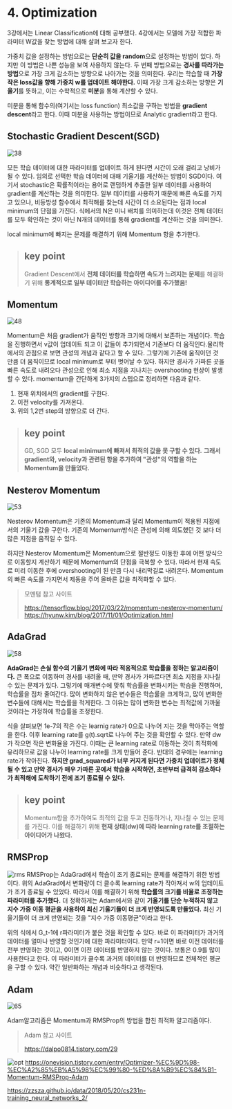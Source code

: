 # 4. Optimization
3강에서는 Linear Classification에 대해 공부했다. 4강에서는 모델에 가장 적합한 파라미터 W값을 찾는 방법에 대해 살펴 보고자 한다.


가중치 값을 설정하는 방법으로는 **단순히 값을 random**으로 설정하는 방법이 있다. 하지만 이 방법은 나쁜 성능을 보여 사용하지 않는다. 두 번째 방법으로는 **경사를 따라가는 방법**으로 가장 크게 감소하는 방향으로 나아가는 것을 의미한다. 우리는 학습할 때 **가장 작은 loss값을 향해 가중치 w를 업데이트 해야한다.** 이때 가장 크게 감소하는 방향은 **기울기**를 뜻하고, 이는 수학적으로 **미분**을 통해 계산할 수 있다.

미분을 통해 함수의(여기서는 loss function) 최소값을 구하는 방법을 **gradient descent**라고 한다. 이때 미분을 사용하는 방법이므로 Analytic gradient라고 한다.

## Stochastic Gradient Descent(SGD)

![38](./img/478ac12df3f34a21a8730cd458f79c9dX01hhHfnhgCh6sVr-38.jpg)

모든 학습 데이터에 대한 파라미터를 업데이트 하게 된다면 시간이 오래 걸리고 낭비가 될 수 있다. 임의로 선택한 학습 데이터에 대해 기울기를 계산하는 방법이 SGD이다. 여기서 stochastic은 확률적이라는 용어로 랜덤하게 추출한 일부 데이터를 사용하여 gradient를 계산하는 것을 의미한다. 일부 데이터를 사용하기 때문에 빠른 속도를 가지고 있으나, 비등방성 함수에서 최적해를 찾는데 시간이 더 소요된다는 점과 local minimum의 단점을 가진다. 식에서의 N은 미니 배치를 의미하는데 이것은 전체 데이터를 모두 확인하는 것이 아닌 N개의 데이터를 통해 gradient를 계산하는 것을 의미한다.

local minimum에 빠지는 문제를 해결하기 위해 Momentum 항을 추가한다.

> ## key point
> Gradient Descent에서 **전체 데이터를 학습하면 속도가 느려지는 문제**를 해결하기 위해 **통계적으로 일부 데이터만 학습하는 아이디어를 추가했음!**

## Momentum

![48](./img/478ac12df3f34a21a8730cd458f79c9dX01hhHfnhgCh6sVr-48.jpg)

Momentum은 처음 gradient가 움직인 방향과 크기에 대해서 보존하는 개념이다. 학습을 진행하면서 v값이 업데이트 되고 이 값들이 추가되면서 기존보다 더 움직인다.물리학에서의 관점으로 보면 관성의 개념과 같다고 할 수 있다. 그렇기에 기존에 움직이던 것 만큼 더 움직이므로 local minimum로 부터 벗어날 수 있다. 하지만 경사가 가파른 곳을 빠른 속도로 내려오다 관성으로 인해 최소 지점을 지나치는 overshooting 현상이 발생할 수 있다. momentum을 간단하게 3가지의 스텝으로 정리하면 다음과 같다.
1. 현재 위치에서의 gradient를 구한다.
2. 이전 velocity를 가져온다.
3. 위의 1,2번 step의 방향으로 더 간다.

> ## key point
> GD, SGD 모두 **local minimum에 빠져서 최적의 값을 못 구할 수 있다.** **그래서 gradient와, velocity과 관련된 항을 추가하여 "관성"의 역할을 하는 Momentum을 만들었다.**

## Nesterov Momentum

![53](./img/478ac12df3f34a21a8730cd458f79c9dX01hhHfnhgCh6sVr-53.jpg)

Nesterov Momentum은 기존의 Momentum과 달리 Momentum이 적용된 지점에서의 기울기 값을 구한다. 기존의 Momentum방식은 관성에 의해 의도했던 것 보다 더 많은 지점을 움직일 수 있다. 

하지만 Nesterov Momentum은 Momentum으로 절반정도 이동한 후에 어떤 방식으로 이동할지 계산하기 때문에 Momentum의 단점을 극복할 수 있다. 따라서 현재 속도로 미리 이동한 후에 overshooting이 된 만큼 다시 내리막길로 내려온다.
 Momentum의 빠른 속도를 가지면서 제동을 주어 올바른 값을 최적화할 수 있다.

> 모멘텀 참고 사이트 
> 
> https://tensorflow.blog/2017/03/22/momentum-nesterov-momentum/
> https://hyunw.kim/blog/2017/11/01/Optimization.html


## AdaGrad

![58](./img/478ac12df3f34a21a8730cd458f79c9dX01hhHfnhgCh6sVr-58.jpg)

**AdaGrad는 손실 함수의 기울기 변화에 따라 적응적으로 학습률을 정하는 알고리즘이다.** 큰 폭으로 이동하며 경사를 내려올 때, 만약 경사가 가파르다면 최소 지점을 지나칠 수 있는 문제가 있다. 그렇기에 매개변수에 맞춰 학습률을 변화시키는 학습을 진행하며, 학습률을 점차 줄여간다. 많이 변화하지 않은 변수들은 학습률을 크게하고, 많이 변화한 변수들에 대해서는 학습률을 적게한다. 그 이유는 많이 변화한 변수는 최적값에 가까울 것이라는 가정하에 학습률을 조정한다. 

식을 살펴보면 1e-7의 작은 수는 learnig rate가 0으로 나누어 지는 것을 막아주는 역할을 한다. 이후 learning rate를 g(t).sqrt로 나누어 주는 것을 확인할 수 있다. 만약 dw가 작으면 작은 변화율을 가진다. 이때는 큰 learning rate로 이동하는 것이 최적화에 유리하므로 값을 나누어 learning rate를 크게 만들어 준다. 반대의 경우에는 learning rate가 작아진다. **하지만 grad_squared가 너무 커지게 된다면 가중치 업데이트가 정체될 수 있고 만약 경사가 매우 가파른 곳에서 학습을 시작하면, 초반부터 급격히 감소하다가 최적해에 도착하기 전에 조기 종료될 수 있다.**

> ## key point
> Momentum항을 추가하여도 최적의 값을 두고 진동하거나, 지나칠 수 있는 문제를 가진다. 이를 해결하기 위해 **현재 상태(dw)에 따라 learning rate를 조절하는 아이디어가 나왔다.**


## RMSProp

![rms](./img/rms2.png)
RMSProp는 AdaGrad에서 학습이 조기 종료되는 문제를 해결하기 위한 방법이다. 위의 AdaGrad에서 변화량이 더 클수록 learning rate가 작아져서 w의 업데이트가 조기 종료될 수 있었다. 따라서 이를 해결하기 위해 **학습률의 크기를 비율로 조정하는 파라미터를 추가했다.** 더 정확하게는 Adam에서와 같이 **기울기를 단순 누적하지 않고 지수 가중 이동 평균을 사용하여 최신 기울기들이 더 크게 반영되도록 만들었다.** 최신 기울기들이 더 크게 반영되는 것을 "지수 가중 이동평균"이라고 한다. 

위의 식에서 G_t-1에 r파라미터가 붙은 것을 확인할 수 있다. 바로 이 파라미터가 과거의 데이터를 얼마나 반영할 것인가에 대한 파라미터이다. 만약 r=1이면 바로 이전 데이터를 전부 반영하는 것이고, 0이면 이전 데이터를 반영하지 않는 것이다. 보통은 0.9를 많이 사용한다고 한다. 이 파라미터가 클수록 과거의 데이터를 더 반영하므로 전체적인 평균을 구할 수 있다. 약간 일반화하는 개념과 비슷하다고 생각된다.

## Adam

![65](./img/478ac12df3f34a21a8730cd458f79c9dX01hhHfnhgCh6sVr-65.jpg)

Adam알고리즘은 Momentum과 RMSProp의 방법을 합친 최적화 알고리즘이다.


> Adam 참고 사이트 
> 
> https://dalpo0814.tistory.com/29

![opt](./img/opt.png)
https://onevision.tistory.com/entry/Optimizer-%EC%9D%98-%EC%A2%85%EB%A5%98%EC%99%80-%ED%8A%B9%EC%84%B1-Momentum-RMSProp-Adam

https://zzsza.github.io/data/2018/05/20/cs231n-training_neural_networks_2/